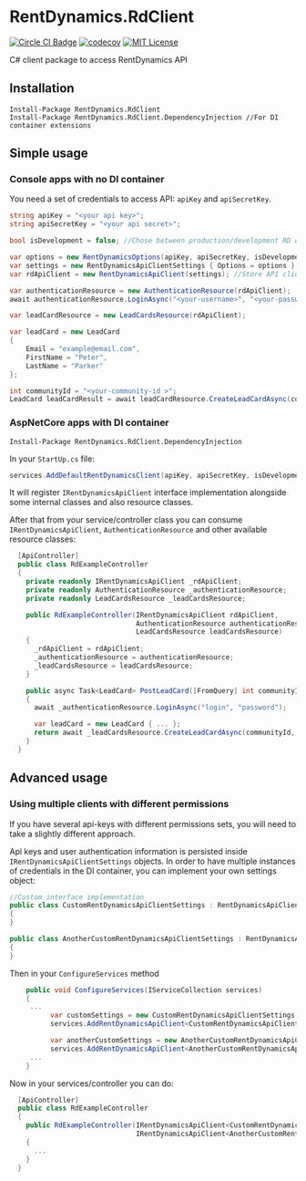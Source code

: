 # RentDynamics.RdClient

[![Circle CI Badge][circleci-badge]][circleci-link]
[![codecov](https://codecov.io/gh/RentDynamics/rentdynamics-cs/branch/dev/graph/badge.svg)](https://codecov.io/gh/RentDynamics/rentdynamics-cs)
[![MIT License](https://img.shields.io/npm/l/rentdynamics.svg)](LICENSE)

C# client package to access RentDynamics API

## Installation

```
Install-Package RentDynamics.RdClient
Install-Package RentDynamics.RdClient.DependencyInjection //For DI container extensions
```

## Simple usage

### Console apps with no DI container
You need a set of credentials to access API: `apiKey` and `apiSecretKey`.

```c#
string apiKey = "<your api key>";
string apiSecretKey = "<your api secret>";

bool isDevelopment = false; //Chose between production/development RD environment

var options = new RentDynamicsOptions(apiKey, apiSecretKey, isDevelopment: isDevelopment);
var settings = new RentDynamicsApiClientSettings { Options = options };
var rdApiClient = new RentDynamicsApiClient(settings); //Store API client somewhere in a `static` field and reuse it for single-user scenarios

var authenticationResource = new AuthenticationResource(rdApiClient);
await authenticationResource.LoginAsync("<your-username>", "<your-password>");

var leadCardResource = new LeadCardsResource(rdApiClient);

var leadCard = new LeadCard
{
    Email = "example@email.com",
    FirstName = "Peter",
    LastName = "Parker"
};

int communityId = "<your-community-id >";
LeadCard leadCardResult = await leadCardResource.CreateLeadCardAsync(communityId, leadCard);
```

### AspNetCore apps with DI container
```
Install-Package RentDynamics.RdClient.DependencyInjection
```

In your `StartUp.cs` file:

```c#
services.AddDefaultRentDynamicsClient(apiKey, apiSecretKey, isDevelopment: false);
```

It will register `IRentDynamicsApiClient` interface implementation alongside some internal classes and also resource classes.

After that from your service/controller class you can consume `IRentDynamicsApiClient`, `AuthenticationResource` and other available resource classes:

```c#
  [ApiController]
  public class RdExampleController
  {
    private readonly IRentDynamicsApiClient _rdApiClient;
    private readonly AuthenticationResource _authenticationResource;
    private readonly LeadCardsResource _leadCardsResource;

    public RdExampleController(IRentDynamicsApiClient rdApiClient,
                               AuthenticationResource authenticationResource,
                               LeadCardsResource leadCardsResource)
    {
      _rdApiClient = rdApiClient;
      _authenticationResource = authenticationResource;
      _leadCardsResource = leadCardsResource;
    }

    public async Task<LeadCard> PostLeadCard([FromQuery] int communityId, [FromBody] object input)
    {
      await _authenticationResource.LoginAsync("login", "password");

      var leadCard = new LeadCard { ... };
      return await _leadCardsResource.CreateLeadCardAsync(communityId, leadCard);
    }
  }
```

## Advanced usage

### Using multiple clients with different permissions
If you have several api-keys with different permissions sets, you will need to take a slightly different approach.

Api keys and user authentication information is persisted inside `IRentDynamicsApiClientSettings` objects. In order to have multiple instances of credentials in the DI container, you can implement your own settings object:
```c#
//Custom interface implementation
public class CustomRentDynamicsApiClientSettings : RentDynamicsApiClientSettings
{
}

public class AnotherCustomRentDynamicsApiClientSettings : RentDynamicsApiClientSettings
{
}
```

Then in your `ConfigureServices` method
```c#
    public void ConfigureServices(IServiceCollection services)
    {
     ...
          var customSettings = new CustomRentDynamicsApiClientSettings { Options = new RentDynamicsOptions("<your-api-key>", "<your-api-secret-key>", isDevelopment: true) };
          services.AddRentDynamicsApiClient<CustomRentDynamicsApiClientSettings>(customSettings);

          var anotherCustomSettings = new AnotherCustomRentDynamicsApiClientSettings { Options = new RentDynamicsOptions("<your-another-api-key>", "<your-another-api-secret-key>", isDevelopment: true) };
          services.AddRentDynamicsApiClient<AnotherCustomRentDynamicsApiClientSettings>(anotherCustomSettings);
     ...
    }
```

Now in your services/controller you can do:

```c#
  [ApiController]
  public class RdExampleController
  {
    public RdExampleController(IRentDynamicsApiClient<CustomRentDynamicsApiClientSettings> customRdApiClient,
                               IRentDynamicsApiClient<AnotherCustomRentDynamicsApiClientSettings> anotherCustomRdApiClient)
    {
      ...
    }
  }
```





 
[circleci-badge]: https://circleci.com/gh/RentDynamics/rentdynamics-cs/tree/dev.svg?style=shield&circle-token=8ca42b3ae23f8df7f754457b3daae599f716f85c
[circleci-link]: https://circleci.com/gh/RentDynamics/rentdynamics-cs
[license-image]: https://img.shields.io/npm/l/rentdynamics.svg
